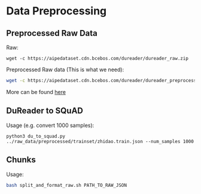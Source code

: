 # Data Preprocessing



## Preprocessed Raw Data

Raw:

```shell
wget -c https://aipedataset.cdn.bcebos.com/dureader/dureader_raw.zip
```



Preprocessed Raw data (This is what we need):

```bash
wget -c https://aipedataset.cdn.bcebos.com/dureader/dureader_preprocessed.zip
```

More can be found [here](https://github.com/baidu/DuReader/blob/master/data/download.sh)



## DuReader to SQuAD

Usage (e.g. convert 1000 samples):

```
python3 du_to_squad.py ../raw_data/preprocessed/trainset/zhidao.train.json --num_samples 1000
```





## Chunks

Usage:

```bash
bash split_and_format_raw.sh PATH_TO_RAW_JSON
```

